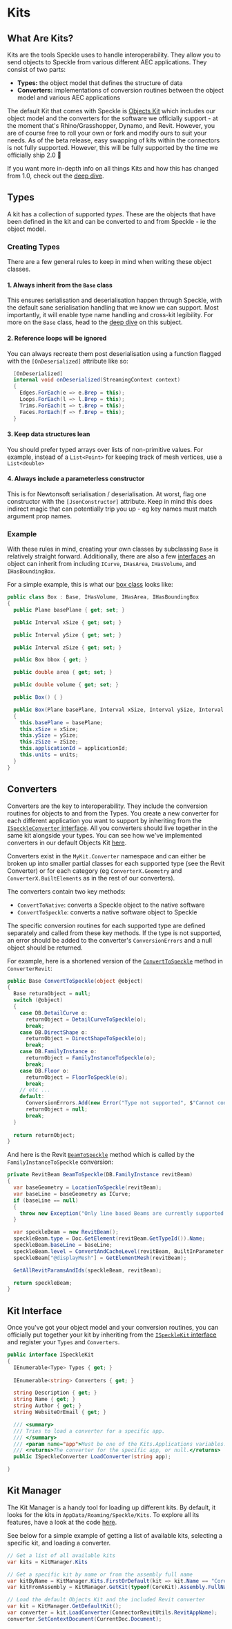 # Kits

## What Are Kits?

Kits are the tools Speckle uses to handle interoperability. They allow you to send objects to Speckle from various different AEC applications. They consist of two parts:

- **Types:** the object model that defines the structure of data
- **Converters:** implementations of conversion routines between the object model and various AEC applications

The default Kit that comes with Speckle is [Objects Kit](/dev/objects) which includes our object model and the converters for the software we officially support - at the moment that's Rhino/Grasshopper, Dynamo, and Revit. However, you are of course free to roll your own or fork and modify ours to suit your needs. As of the beta release, easy swapping of kits within the connectors is not fully supported. However, this will be fully supported by the time we officially ship 2.0 🎉

If you want more in-depth info on all things Kits and how this has changed from 1.0, check out the [deep dive](/deep-dives/kits).

## Types

A kit has a collection of supported *types*. These are the objects that have been defined in the kit and can be converted to and from Speckle - ie the object model. 

### Creating Types

There are a few general rules to keep in mind when writing these object classes.

#### 1. Always inherit from the `Base` class

This ensures serialisation and deserialisation happen through Speckle, with the default sane serialisation handling that we know we can support. Most importantly, it will enable type name handling and cross-kit legibility. For more on the `Base` class, head to the [deep dive](../deep-dives/base) on this subject.

#### 2. Reference loops will be ignored

You can always recreate them post deserialisation using a function flagged with the `[OnDeserialized]` attribute like so:

```cs
  [OnDeserialized]
  internal void onDeserialized(StreamingContext context)
  {
    Edges.ForEach(e => e.Brep = this);
    Loops.ForEach(l => l.Brep = this);
    Trims.ForEach(t => t.Brep = this);
    Faces.ForEach(f => f.Brep = this);
  }
```

#### 3. Keep data structures lean

You should prefer typed arrays over lists of non-primitive values. For example, instead of a `List<Point>` for keeping track of mesh vertices, use a `List<double>`

#### 4. Always include a parameterless constructor

This is for Newtonsoft serialisation / deserialisation. At worst, flag one constructor with the `[JsonConstructor]` attribute. Keep in mind this does indirect magic that can potentially trip you up - eg key names must match argument prop names. 

### Example

With these rules in mind, creating your own classes by subclassing `Base` is relatively straight forward. Additionally, there are also a few [interfaces](https://github.com/specklesystems/speckle-sharp/blob/master/Objects/Objects/Interfaces.cs) an object can inherit from including `ICurve`, `IHasArea`, `IHasVolume`, and `IHasBoundingBox`. 

For a simple example, this is what our [box class](https://github.com/specklesystems/speckle-sharp/blob/master/Objects/Objects/Geometry/Box.cs) looks like:

```cs
public class Box : Base, IHasVolume, IHasArea, IHasBoundingBox
{
  public Plane basePlane { get; set; }

  public Interval xSize { get; set; }

  public Interval ySize { get; set; }

  public Interval zSize { get; set; }

  public Box bbox { get; }

  public double area { get; set; }

  public double volume { get; set; }

  public Box() { }

  public Box(Plane basePlane, Interval xSize, Interval ySize, Interval zSize, string units = Units.Meters, string applicationId = null)
  {
    this.basePlane = basePlane;
    this.xSize = xSize;
    this.ySize = ySize;
    this.zSize = zSize;
    this.applicationId = applicationId;
    this.units = units;
  }
}
```

## Converters

Converters are the key to interoperability. They include the conversion routines for objects to and from the Types. You create a new converter for each different application you want to support by inheriting from the [`ISpeckleConverter` interface](https://github.com/specklesystems/speckle-sharp/blob/master/Core/Core/Kits/ISpeckleConverter.cs). All you converters should live together in the same kit alongside your types. You can see how we've implemented converters in our default Objects Kit [here](https://github.com/specklesystems/speckle-sharp/tree/master/Objects/Converters).

Converters exist in the `MyKit.Converter` namespace and can either be broken up into smaller partial classes for each supported type (see the Revit Converter) or for each category (eg `ConverterX.Geometry` and `ConverterX.BuiltElements` as in the rest of our converters).

The converters contain two key methods:

- `ConvertToNative`: converts a Speckle object to the native software
- `ConvertToSpeckle`: converts a native software object to Speckle

The specific conversion routines for each supported type are defined separately and called from these key methods. If the type is not supported, an error should be added to the converter's `ConversionErrors` and a null object should be returned. 

For example, here is a shortened version of the [`ConvertToSpeckle`](https://github.com/specklesystems/speckle-sharp/blob/9ba30e125f2bd65d2f746563d00a90a736ade116/Objects/Converters/ConverterRevit/ConverterRevitShared/ConverterRevit.cs#L69-L154) method in `ConverterRevit`:

```cs
public Base ConvertToSpeckle(object @object)
{
  Base returnObject = null;
  switch (@object)
  {
    case DB.DetailCurve o:
      returnObject = DetailCurveToSpeckle(o);
      break;
    case DB.DirectShape o:
      returnObject = DirectShapeToSpeckle(o);
      break;
    case DB.FamilyInstance o:
      returnObject = FamilyInstanceToSpeckle(o);
      break;
    case DB.Floor o:
      returnObject = FloorToSpeckle(o);
      break;
    // etc ...
    default:
      ConversionErrors.Add(new Error("Type not supported", $"Cannot convert {@object.GetType()} to Speckle"));
      returnObject = null;
      break;
  }
  
  return returnObject;
}
```

And here is the Revit [`BeamToSpeckle`](https://github.com/specklesystems/speckle-sharp/blob/9ba30e125f2bd65d2f746563d00a90a736ade116/Objects/Converters/ConverterRevit/ConverterRevitShared/Partial%20Classes/ConvertBeam.cs#L93-L111) method which is called by the `FamilyInstanceToSpeckle` conversion:

```cs
private RevitBeam BeamToSpeckle(DB.FamilyInstance revitBeam)
{
  var baseGeometry = LocationToSpeckle(revitBeam);
  var baseLine = baseGeometry as ICurve;
  if (baseLine == null)
  {
    throw new Exception("Only line based Beams are currently supported.");
  }

  var speckleBeam = new RevitBeam();
  speckleBeam.type = Doc.GetElement(revitBeam.GetTypeId()).Name;
  speckleBeam.baseLine = baseLine;
  speckleBeam.level = ConvertAndCacheLevel(revitBeam, BuiltInParameter.INSTANCE_REFERENCE_LEVEL_PARAM);
  speckleBeam["@displayMesh"] = GetElementMesh(revitBeam);

  GetAllRevitParamsAndIds(speckleBeam, revitBeam);

  return speckleBeam;
}
```

## Kit Interface

Once you've got your object model and your conversion routines, you can officially put together your kit by inheriting from the [`ISpeckleKit` interface](https://github.com/specklesystems/speckle-sharp/blob/master/Core/Core/Kits/ISpeckleKit.cs) and register your `Types` and `Converters`.

```cs
public interface ISpeckleKit
{
  IEnumerable<Type> Types { get; }
  
  IEnumerable<string> Converters { get; }

  string Description { get; }
  string Name { get; }
  string Author { get; }
  string WebsiteOrEmail { get; }

  /// <summary>
  /// Tries to load a converter for a specific app. 
  /// </summary>
  /// <param name="app">Must be one of the Kits.Applications variables.</param>
  /// <returns>The converter for the specific app, or null.</returns>
  public ISpeckleConverter LoadConverter(string app);

}
```

## Kit Manager

The Kit Manager is a handy tool for loading up different kits. By default, it looks for the kits in `AppData/Roaming/Speckle/Kits`. To explore all its features, have a look at the code [here](https://github.com/specklesystems/speckle-sharp/blob/master/Core/Core/Kits/KitManager.cs). 

See below for a simple example of getting a list of available kits, selecting a specific kit, and loading a converter. 

```cs
// Get a list of all available kits
var kits = KitManager.Kits

// Get a specific kit by name or from the assembly full name
var kitByName = KitManager.Kits.FirstOrDefault(kit => kit.Name == "CoreKit");
var kitFromAssembly = KitManager.GetKit(typeof(CoreKit).Assembly.FullName);

// Load the default Objects Kit and the included Revit converter 
var kit = KitManager.GetDefaultKit(); 
var converter = kit.LoadConverter(ConnectorRevitUtils.RevitAppName);
converter.SetContextDocument(CurrentDoc.Document);

```